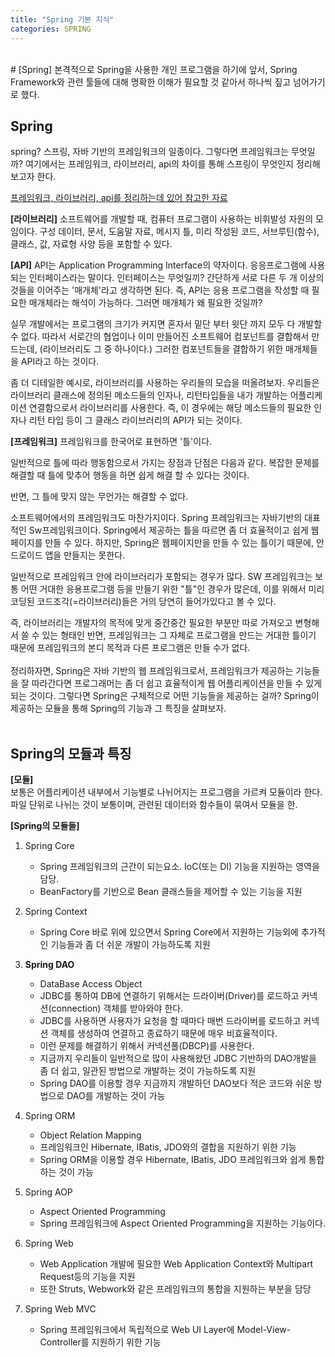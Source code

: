 ```yaml
---
title: "Spring 기본 지식"
categories: SPRING
---
```


<br>
# [Spring]
본격적으로 Spring을 사용한 개인 프로그램을 하기에 앞서, Spring Framework와 관련 툴들에 대해 명확한 이해가 필요할 것 같아서 하나씩 짚고 넘어가기로 했다.

## Spring
spring? 스프링, 자바 기반의 프레임워크의 일종이다. 그렇다면 프레임워크는 무엇일까? 여기에서는 프레임워크, 라이브러리, api의 차이를 통해 스프링이 무엇인지 정리해 보고자 한다.

[프레임워크, 라이브러리, api를 정리하는데 있어 참고한 자료](https://eine.tistory.com/entry/라이브러리-API-ABI-뜻-비교-정리)

**[라이브러리]**
소프트웨어를 개발할 때, 컴퓨터 프로그램이 사용하는 비휘발성 자원의 모임이다. 구성 데이터, 문서, 도움말 자료, 메시지 틀, 미리 작성된 코드, 서브루틴(함수), 클래스, 값, 자료형 사양 등을 포함할 수 있다.

**[API]**
 API는 Application Programming Interface의 약자이다. 응응프로그램에 사용되는 인터페이스라는 말이다. 인터페이스는 무엇일끼? 간단하게 서로 다른 두 개 이상의 것들을 이어주는 '매개체'라고 생각하면 된다. 즉, API는 응용 프로그램을 작성할 때 필요한 매개체라는 해석이 가능하다. 그러면 매개체가 왜 필요한 것일까?

실무 개발에서는 프로그램의 크기가 커지면 혼자서 밑단 부터 윗단 까지 모두 다 개발할 수 없다. 따라서 서로간의 협업이나 이미 만들어진 소프트웨어 컴포넌트를 결합해서 만드는데, (라이브러리도 그 중 하나이다.) 그러한 컴포넌트들을 결합하기 위한 매개체들을 API라고 하는 것이다.

좀 더 디테일한 예시로, 라이브러리를 사용하는 우리들의 모습을 떠올려보자. 우리들은 라이브러리 클래스에 정의된 메소드들의 인자나, 리턴타입들을 내가 개발하는 어플리케이션 연결함으로서 라이브러리를 사용한다. 즉, 이 경우에는 해당 메소드들의 필요한 인자나 리턴 타입 등이 그 클래스 라이브러리의 API가 되는 것이다.

**[프레임워크]**
프레임워크를 한국어로 표현하면 '틀'이다.

일반적으로 틀에 따라 행동함으로서 가지는 장점과 단점은 다음과 같다. 복잡한 문제를 해결할 때 틀에 맞추어 행동을 하면 쉽게 해결 할 수 있다는 것이다.

반면, 그 틀에 맞지 않는 무언가는 해결할 수 없다.

소프트웨어에서의 프레임워크도 마찬가지이다. Spring 프레임워크는 자바기반의 대표적인 Sw프레임워크이다. Spring에서 제공하는 틀을 따르면 좀 더 효율적이고 쉽게 웹페이지를 만들 수 있다. 하지만, Spring은 웹페이지만을 만들 수 있는 틀이기 때문에, 안드로이드 앱을 만들지는 못한다.

일반적으로 프레임워크 안에 라이브러리가 포함되는 경우가 많다. SW 프레임워크는 보통 어떤 거대한 응용프로그램 등을 만들기 위한 "틀"인 경우가 많은데, 이를 위해서 미리 코딩된 코드조각(=라이브러리)들은 거의 당연히 들어가있다고 볼 수 있다.

즉, 라이브러리는 개발자의 목적에 맞게 중간중간 필요한 부분만 따로 가져오고 변형해서 쓸 수 있는 형태인 반면, 프레임워크는 그 자체로 프로그램을 만드는 거대한 틀이기 때문에 프레임워크의 본디 목적과 다른 프로그램은 만들 수가 없다. <br><br> 
 정리하자면, Spring은 자바 기반의 웹 프레임워크로서, 프레임워크가 제공하는 기능들을 잘 따라간다면 프로그래머는 좀 더 쉽고 효율적이게 웹 어플리케이션을 만들 수 있게 되는 것이다. 그렇다면 Spring은 구체적으로 어떤 기능들을 제공하는 걸까? Spring이 제공하는 모듈을 통해 Spring의 기능과 그 특징을 살펴보자.
<br><br>

## Spring의 모듈과 특징
**[모듈]**<br>보통은 어플리케이션 내부에서 기능별로 나뉘어지는 프로그램을 가르켜 모듈이라 한다. 파일 단위로 나뉘는 것이 보통이며, 관련된 데이터와 함수들이 묶여서 모듈을 한.

**[Spring의 모듈들]**
1. Spring Core 
	- Spring 프레임워크의 근간이 되는요소. IoC(또는 DI) 기능을 지원하는 영역을 담당. 
	- BeanFactory를 기반으로 Bean 클래스들을 제어할 수 있는 기능을 지원

2.	Spring Context
	-	Spring Core 바로 위에 있으면서 Spring Core에서 지원하는 기능외에 추가적인 기능들과 좀 더 쉬운 개발이 가능하도록 지원

3.	**Spring DAO**
	- DataBase Access Object
	-	JDBC를 통하여 DB에 연결하기 위해서는 드라이버(Driver)를 로드하고 커넥션(connection) 객체를 받아와야 한다.
	- JDBC를 사용하면 사용자가 요청을 할 때마다 매번 드라이버를 로드하고 커넥션 객체를 생성하여 연결하고 종료하기 때문에 매우 비효율적이다.
	- 이런 문제를 해결하기 위해서 커넥션풀(DBCP)를 사용한다.
	- 지금까지 우리들이 일반적으로 많이 사용해왔던 JDBC 기반하의 DAO개발을 좀 더 쉽고, 일관된 방법으로 개발하는 것이 가능하도록 지원
	- Spring DAO를 이용할 경우 지금까지 개발하던 DAO보다 적은 코드와 쉬운 방법으로 DAO를 개발하는 것이 가능

4.	Spring ORM
	-	Object Relation Mapping
	-	프레임워크인 Hibernate, IBatis, JDO와의 결합을 지원하기 위한 기능
	-	Spring ORM을 이용할 경우 Hibernate, IBatis, JDO 프레임워크와 쉽게 통합하는 것이 가능

5.	Spring AOP
	- Aspect Oriented Programming
	-	Spring 프레임워크에 Aspect Oriented Programming을 지원하는 기능이다.

7.	Spring Web
	-	Web Application 개발에 필요한 Web Application Context와 Multipart Request등의 기능을 지원
	-	또한 Struts, Webwork와 같은 프레임워크의 통합을 지원하는 부분을 담당

8.	Spring Web MVC
	-	Spring 프레임워크에서 독립적으로 Web UI Layer에 Model-View-Controller를 지원하기 위한 기능


